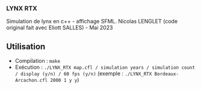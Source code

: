 ### LYNX RTX
Simulation de lynx en c++ - affichage SFML.
Nicolas LENGLET (code original fait avec Eliott SALLES) - Mai 2023

## Utilisation
- Compilation : `make`
- Exécution : `./LYNX_RTX map.cfl / simulation years / simulation count / display (y/n) / 60 fps (y/n)`
  (exemple : `./LYNX_RTX Bordeaux-Arcachon.cfl 2000 1 y y`)